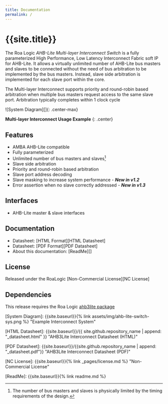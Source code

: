 ```yaml
---
title: Documentation
permalink: /
---
```


# {{site.title}}

The Roa Logic *AHB-Lite Multi-layer Interconnect Switch* is a fully parameterized High Performance, Low Latency Interconnect Fabric soft IP for AHB-Lite. It allows a virtually unlimited number of AHB-Lite bus masters and slaves to be connected without the need of bus arbitration to be implemented by the bus masters. Instead, slave side arbitration is implemented for each slave port within the core.

The Multi-layer Interconnect supports priority and round-robin based arbitration when multiple bus masters request access to the same slave port. Arbitration typically completes within 1 clock cycle

![System Diagram][]{: .center-max}

**Multi-layer Interconnect Usage Example**
{: .center}

## Features

- AMBA AHB-Lite compatible
- Fully parameterized
- Unlimited number of bus masters and slaves[^1]
- Slave side arbitration
- Priority and round-robin based arbitration
- Slave port address decoding
- Slave masking to increase system performance - ***New in v1.2***
- Error assertion when no slave correctly addressed - ***New in v1.3***

## Interfaces

- AHB-Lite master & slave interfaces

## Documentation

- Datasheet: [HTML Format][HTML Datasheet]
- Datasheet: [PDF Format][PDF Datasheet]
- About this documentation: [ReadMe][]

## License

Released under the RoaLogic [Non-Commercial License][NC License]

## Dependencies

This release requires the Roa Logic [ahb3lite package][ahb3lite pkg]

[^1]: The number of bus masters and slaves is physically limited by the timing requirements of the design.

[System Diagram]: {{site.baseurl}}{% link assets/img/ahb-lite-switch-sys.png %}
                  "Example Interconnect System"

[HTML Datasheet]: {{site.baseurl}}/{{ site.github.repository_name | append: "_datasheet.html" }}
                  "AHB3Lite Interconnect Datasheet (HTML)"

[PDF Datasheet]:  {{site.baseurl}}/{{site.github.repository_name | append: "_datasheet.pdf"}} 
                  "AHB3Lite Interconnect Datasheet (PDF)"

[NC License]:     {{site.baseurl}}{% link _pages/license.md %} 
                  "Non-Commercial License"

[ReadMe]:         {{site.baseurl}}{% link readme.md %}


[GitHub Pages]:   {{site.github.url}} "GitHub Pages Documentation"

[ahb3lite pkg]:   {{site.github.owner_url}}/ahb3lite_pkg "ahb3lite submodule"
